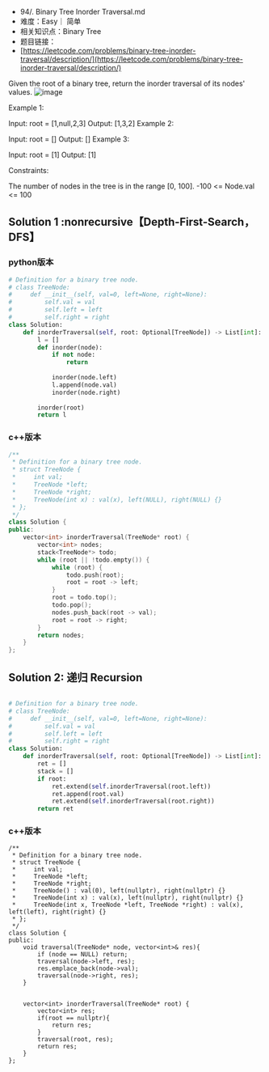 * 94/. Binary Tree Inorder Traversal.md
* 难度：Easy｜ 简单
* 相关知识点：Binary Tree
* 题目链接：
* [https://leetcode.com/problems/binary-tree-inorder-traversal/description/](https://leetcode.com/problems/binary-tree-inorder-traversal/description/)

Given the root of a binary tree, return the inorder traversal of its nodes' values.
![image](https://github.com/hinswhale/leetcode/assets/22999866/25fd470f-faea-4a25-a1a2-34aff70eac27)

 

Example 1:


Input: root = [1,null,2,3]
Output: [1,3,2]
Example 2:

Input: root = []
Output: []
Example 3:

Input: root = [1]
Output: [1]
 

Constraints:

The number of nodes in the tree is in the range [0, 100].
-100 <= Node.val <= 100


## Solution 1 :nonrecursive【Depth-First-Search，DFS】
### python版本
```python
# Definition for a binary tree node.
# class TreeNode:
#     def __init__(self, val=0, left=None, right=None):
#         self.val = val
#         self.left = left
#         self.right = right
class Solution:
    def inorderTraversal(self, root: Optional[TreeNode]) -> List[int]:
        l = []
        def inorder(node):
            if not node:
                return
            
            inorder(node.left)
            l.append(node.val)
            inorder(node.right)
        
        inorder(root)
        return l
```
### c++版本
```c++
/**
 * Definition for a binary tree node.
 * struct TreeNode {
 *     int val;
 *     TreeNode *left;
 *     TreeNode *right;
 *     TreeNode(int x) : val(x), left(NULL), right(NULL) {}
 * };
 */
class Solution {
public:
    vector<int> inorderTraversal(TreeNode* root) {
        vector<int> nodes;
        stack<TreeNode*> todo;
        while (root || !todo.empty()) {
            while (root) {
                todo.push(root);
                root = root -> left;
            }
            root = todo.top();
            todo.pop();
            nodes.push_back(root -> val);
            root = root -> right;
        }
        return nodes;
    }
};
```


## Solution 2: 递归 Recursion
```python

# Definition for a binary tree node.
# class TreeNode:
#     def __init__(self, val=0, left=None, right=None):
#         self.val = val
#         self.left = left
#         self.right = right
class Solution:
    def inorderTraversal(self, root: Optional[TreeNode]) -> List[int]:
        ret = []
        stack = []
        if root:
            ret.extend(self.inorderTraversal(root.left))
            ret.append(root.val)
            ret.extend(self.inorderTraversal(root.right))
        return ret
```
### c++版本
```
/**
 * Definition for a binary tree node.
 * struct TreeNode {
 *     int val;
 *     TreeNode *left;
 *     TreeNode *right;
 *     TreeNode() : val(0), left(nullptr), right(nullptr) {}
 *     TreeNode(int x) : val(x), left(nullptr), right(nullptr) {}
 *     TreeNode(int x, TreeNode *left, TreeNode *right) : val(x), left(left), right(right) {}
 * };
 */
class Solution {
public:
    void traversal(TreeNode* node, vector<int>& res){
        if (node == NULL) return;
        traversal(node->left, res);
        res.emplace_back(node->val);
        traversal(node->right, res);
    }


    vector<int> inorderTraversal(TreeNode* root) {
        vector<int> res;
        if(root == nullptr){
            return res;
        }
        traversal(root, res);
        return res;
    }
};
```
 
